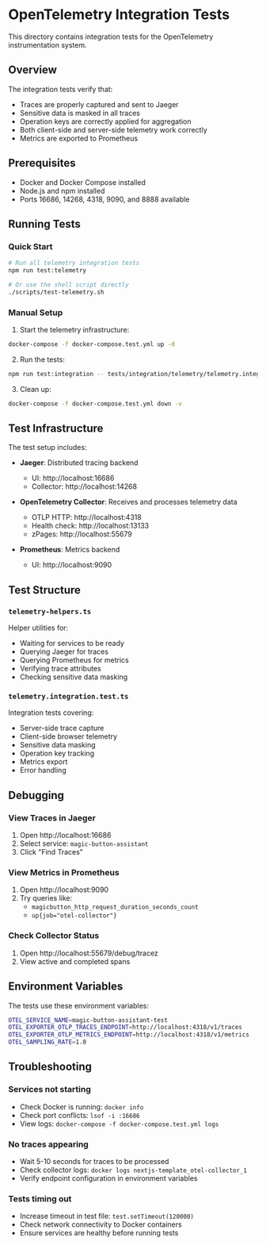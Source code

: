 # OpenTelemetry Integration Tests

This directory contains integration tests for the OpenTelemetry instrumentation system.

## Overview

The integration tests verify that:

- Traces are properly captured and sent to Jaeger
- Sensitive data is masked in all traces
- Operation keys are correctly applied for aggregation
- Both client-side and server-side telemetry work correctly
- Metrics are exported to Prometheus

## Prerequisites

- Docker and Docker Compose installed
- Node.js and npm installed
- Ports 16686, 14268, 4318, 9090, and 8888 available

## Running Tests

### Quick Start

```bash
# Run all telemetry integration tests
npm run test:telemetry

# Or use the shell script directly
./scripts/test-telemetry.sh
```

### Manual Setup

1. Start the telemetry infrastructure:

```bash
docker-compose -f docker-compose.test.yml up -d
```

2. Run the tests:

```bash
npm run test:integration -- tests/integration/telemetry/telemetry.integration.test.ts
```

3. Clean up:

```bash
docker-compose -f docker-compose.test.yml down -v
```

## Test Infrastructure

The test setup includes:

- **Jaeger**: Distributed tracing backend
  - UI: http://localhost:16686
  - Collector: http://localhost:14268

- **OpenTelemetry Collector**: Receives and processes telemetry data
  - OTLP HTTP: http://localhost:4318
  - Health check: http://localhost:13133
  - zPages: http://localhost:55679

- **Prometheus**: Metrics backend
  - UI: http://localhost:9090

## Test Structure

### `telemetry-helpers.ts`

Helper utilities for:

- Waiting for services to be ready
- Querying Jaeger for traces
- Querying Prometheus for metrics
- Verifying trace attributes
- Checking sensitive data masking

### `telemetry.integration.test.ts`

Integration tests covering:

- Server-side trace capture
- Client-side browser telemetry
- Sensitive data masking
- Operation key tracking
- Metrics export
- Error handling

## Debugging

### View Traces in Jaeger

1. Open http://localhost:16686
2. Select service: `magic-button-assistant`
3. Click "Find Traces"

### View Metrics in Prometheus

1. Open http://localhost:9090
2. Try queries like:
   - `magicbutton_http_request_duration_seconds_count`
   - `up{job="otel-collector"}`

### Check Collector Status

1. Open http://localhost:55679/debug/tracez
2. View active and completed spans

## Environment Variables

The tests use these environment variables:

```bash
OTEL_SERVICE_NAME=magic-button-assistant-test
OTEL_EXPORTER_OTLP_TRACES_ENDPOINT=http://localhost:4318/v1/traces
OTEL_EXPORTER_OTLP_METRICS_ENDPOINT=http://localhost:4318/v1/metrics
OTEL_SAMPLING_RATE=1.0
```

## Troubleshooting

### Services not starting

- Check Docker is running: `docker info`
- Check port conflicts: `lsof -i :16686`
- View logs: `docker-compose -f docker-compose.test.yml logs`

### No traces appearing

- Wait 5-10 seconds for traces to be processed
- Check collector logs: `docker logs nextjs-template_otel-collector_1`
- Verify endpoint configuration in environment variables

### Tests timing out

- Increase timeout in test file: `test.setTimeout(120000)`
- Check network connectivity to Docker containers
- Ensure services are healthy before running tests
